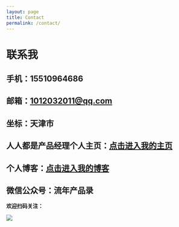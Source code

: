 ```yaml
---
layout: page
title: Contact
permalink: /contact/
---
```


# 联系我 #

## 手机：15510964686 ##
## 邮箱：1012032011@qq.com ##
## 坐标：天津市 ##
## 人人都是产品经理个人主页：[点击进入我的主页](http://www.woshipm.com/u/150546) ##
## 个人博客：[点击进入我的博客](https://lvgod.github.io/) ##
## 微信公众号：流年产品录 ##

**欢迎扫码关注：**

![](https://i.imgur.com/e3lvVc8.jpg)